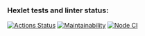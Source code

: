 ### Hexlet tests and linter status:
[![Actions Status](https://github.com/Bohdan2241/frontend-project-11/workflows/hexlet-check/badge.svg)](https://github.com/Bohdan2241/frontend-project-11/actions)
[![Maintainability](https://api.codeclimate.com/v1/badges/2bb15555313067c90a46/maintainability)](https://codeclimate.com/github/Bohdan2241/frontend-project-11/maintainability)
[![Node CI](https://github.com/Bohdan2241/frontend-project-11/actions/workflows/nodejs.yml/badge.svg)](https://github.com/Bohdan2241/frontend-project-11/actions/workflows/nodejs.yml)
